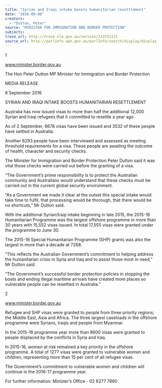 ```yaml
---
title: "Syrian and Iraqi intake boosts humanitarian resettlement"
date: "2016-09-08"
creators:
  - "Dutton, Peter"
source: "MINISTER FOR IMMIGRATION AND BORDER PROTECTION"
subjects:
trove_url: http://trove.nla.gov.au/version/233751121
source_url: http://parlinfo.aph.gov.au/parlInfo/search/display/display.w3p;query=Id%3A%22media/pressrel/4806919%22
---
```


 1 

 www.minister.border.gov.au 

 The Hon Peter Dutton MP  Minister for Immigration and Border Protection   

 MEDIA RELEASE 

 

 8 September 2016   

 SYRIAN AND IRAQI INTAKE BOOSTS HUMANITARIAN RESETTLEMENT   

 Australia has now issued visas to more than half the additional 12,000 Syrian and Iraqi  refugees that it committed to resettle a year ago. 

 As of 2 September, 6678 visas have been issued and 3532 of these people have settled  in Australia. 

 Another 6293 people have been interviewed and assessed as meeting threshold  requirements for a visa. These people are awaiting the outcome of health, character  and security checks. 

 The Minister for Immigration and Border Protection Peter Dutton said it was vital those  checks were carried out before the granting of a visa. 

 “The Government’s prime responsibility is to protect the Australian community and  Australians would understand that these checks must be carried out in the current  global security environment. 

 “As a Government we made it clear at the outset this special intake would take time to  fulfil, that processing would be thorough, that there would be no shortcuts,” Mr Dutton  said.  

 With the additional Syrian/Iraqi intake beginning in late 2015, the 2015-16 Humanitarian  Programme was the largest offshore programme in more than 30 years with 15,552  visas issued. In total 17,555 visas were granted under the programme to June 30.  

 The 2015-16 Special Humanitarian Programme (SHP) grants was also the largest in  more than a decade at 7268. 

 “This reflects the Australian Government’s commitment to helping address the  humanitarian crisis in Syria and Iraq and to assist those most in need,” Mr Dutton said. 

 “The Government’s successful border protection policies in stopping the boats and  ending illegal maritime arrivals have created more places so vulnerable people can be  resettled in Australia.” 

 2 

 www.minister.border.gov.au 

 Refugee and SHP visas were granted to people from three priority regions; the Middle  East, Asia and Africa. The three largest caseloads in the offshore programme were  Syrians, Iraqis and people from Myanmar.  

 In the 2015-16 programme year more than 8600 visas were granted to people displaced  by the conflicts in Syria and Iraq.  

 In 2015-16, women at risk remained a key priority in the offshore programme. A total of  1277 visas were granted to vulnerable women and children, representing more than 15  per cent of all refugee visas.  

 The Government’s commitment to vulnerable women and children will continue in the  2016-17 programme year.  

 

 For further information: Minister’s Office - 02 6277 7860    

 

 

 

 

 

 

 

 

 

 

 

 

 

 

 

 

 

 

 

 

 

 

